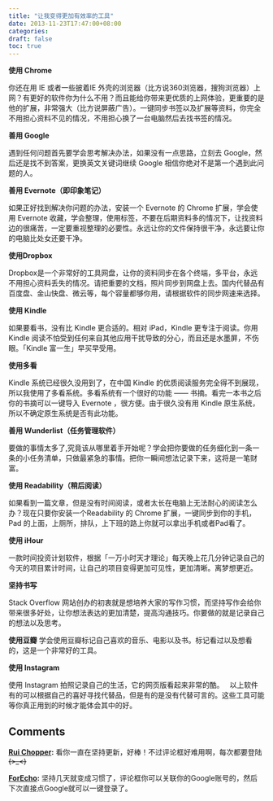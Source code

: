 ```yaml
---
title: "让我变得更加有效率的工具"
date: 2013-11-23T17:47:00+08:00
categories: 
draft: false
toc: true
---
```


**使用 Chrome** 

你还在用 IE 或者一些披着IE 外壳的浏览器（比方说360浏览器，搜狗浏览器）上网？有更好的软件你为什么不用？而且能给你带来更优质的上网体验，更重要的是他的扩展，非常强大（比方说屏蔽广告）。一键同步书签以及扩展等资料，你完全不用担心资料不见的情况，不用担心换了一台电脑然后去找书签的情况。

**善用 Google** 

遇到任何问题首先要学会思考解决办法，如果没有一点思路，立刻去 Google，然后还是找不到答案，更换英文关键词继续 Google 相信你绝对不是第一个遇到此问题的人。 

**善用 Evernote（即印象笔记）** 

如果正好找到解决你问题的办法，安装一个 Evernote 的 Chrome 扩展，学会使用 Evernote 收藏，学会整理，使用标签，不要在后期资料多的情况下，让找资料边的很痛苦，一定要重视整理的必要性。永远让你的文件保持很干净，永远要让你的电脑比处女还要干净。 

**使用Dropbox** 

Dropbox是一个非常好的工具网盘，让你的资料同步在各个终端，多平台，永远不用担心资料丢失的情况。请把重要的文档，照片同步到网盘上去。国内代替品有百度盘、金山快盘、微云等，每个容量都够你用，请根据软件的同步网速来选择。 

**使用 Kindle** 

如果要看书，没有比 Kindle 更合适的。相对 iPad，Kindle 更专注于阅读。你用 Kindle 阅读不怕受到任何来自其他应用干扰导致的分心，而且还是水墨屏，不伤眼。「Kindle 富一生」早买早受用。 

**使用多看** 

Kindle 系统已经很久没用到了，在中国 Kindle 的优质阅读服务完全得不到展现，所以我使用了多看系统。多看系统有一个很好的功能 —— 书摘。看完一本书之后你的书摘可以一键导入 Evernote ，很方便。由于很久没有用 Kindle 原生系统，所以不确定原生系统是否有此功能。 


**善用 Wunderlist（任务管理软件）** 

要做的事情太多了,究竟该从哪里着手开始呢？学会把你要做的任务细化到一条一条的小任务清单，只做最紧急的事情。把你一瞬间想法记录下来，这将是一笔财富。 

**使用 Readability（稍后阅读）**

 如果看到一篇文章，但是没有时间阅读，或者太长在电脑上无法耐心的阅读怎么办？现在只要你安装一个Readability 的 Chrome 扩展，一键同步到你的手机，Pad 的上面，上厕所，排队，上下班的路上你就可以拿出手机或者Pad看了。 

 **使用 iHour** 

 一款时间投资计划软件，根据「一万小时天才理论」每天晚上花几分钟记录自己的今天的项目累计时间，让自己的项目变得更加可见性，更加清晰。离梦想更近。 

 **坚持书写** 

 Stack Overflow 网站创办的初衷就是想培养大家的写作习惯，而坚持写作会给你带来很多好处，让你想法表达的更加清楚，提高沟通技巧。你要做的就是记录自己的想法以及思考。 

 **使用豆瓣** 学会使用豆瓣标记自己喜欢的音乐、电影以及书。标记看过以及想看的，这是一个非常好的工具。 

 **使用 Instagram**

使用 Instagram 拍照记录自己的生活，它的网页版看起来非常的酷。   以上软件有的可以根据自己的喜好寻找代替品，但是有的是没有代替可言的。这些工具可能等你真正用到的时候才能体会其中的好。

## Comments

**[Rui Chopper](#195 "2013-12-10 12:01:00"):** 看你一直在坚持更新，好棒！不过评论框好难用啊，每次都要登陆~~~~(>_<)~~~~

**[ForEcho](#196 "2013-12-10 12:56:00"):** 坚持几天就变成习惯了，评论框你可以关联你的Google账号的，然后下次直接点Google就可以一键登录了。


